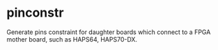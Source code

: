 pinconstr
=========

Generate pins constraint for daughter boards which connect to a FPGA mother board, such as HAPS64, HAPS70-DX.
